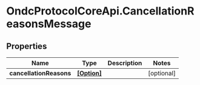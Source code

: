 # OndcProtocolCoreApi.CancellationReasonsMessage

## Properties
Name | Type | Description | Notes
------------ | ------------- | ------------- | -------------
**cancellationReasons** | [**[Option]**](Option.md) |  | [optional] 
